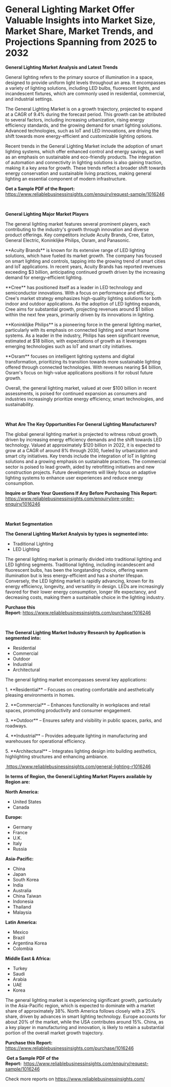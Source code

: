 <p><h1>General Lighting Market Offer Valuable Insights into Market Size, Market Share, Market Trends, and Projections Spanning from 2025 to 2032</h1></p><p><strong>General Lighting Market Analysis and Latest Trends</strong></p>
<p><p>General lighting refers to the primary source of illumination in a space, designed to provide uniform light levels throughout an area. It encompasses a variety of lighting solutions, including LED bulbs, fluorescent lights, and incandescent fixtures, which are commonly used in residential, commercial, and industrial settings.</p><p>The General Lighting Market is on a growth trajectory, projected to expand at a CAGR of 9.4% during the forecast period. This growth can be attributed to several factors, including increasing urbanization, rising energy efficiency standards, and the growing demand for smart lighting solutions. Advanced technologies, such as IoT and LED innovations, are driving the shift towards more energy-efficient and customizable lighting options.</p><p>Recent trends in the General Lighting Market include the adoption of smart lighting systems, which offer enhanced control and energy savings, as well as an emphasis on sustainable and eco-friendly products. The integration of automation and connectivity in lighting solutions is also gaining traction, making it a key area for growth. These trends reflect a broader shift towards energy conservation and sustainable living practices, making general lighting an essential component of modern infrastructure.</p></p>
<p><strong>Get a Sample PDF of the Report:&nbsp;</strong> <a href="https://www.reliablebusinessinsights.com/enquiry/request-sample/1016246?utm_campaign=3273&utm_medium=2&utm_source=Github&utm_content=ia&utm_term=10042025&utm_id=general-lighting">https://www.reliablebusinessinsights.com/enquiry/request-sample/1016246</a></p>
<p>&nbsp;</p>
<p><strong>General Lighting Major Market Players</strong></p>
<p><p>The general lighting market features several prominent players, each contributing to the industry's growth through innovation and diverse product offerings. Key competitors include Acuity Brands, Cree, Eaton, General Electric, Koninklijke Philips, Osram, and Panasonic.</p><p>**Acuity Brands** is known for its extensive range of LED lighting solutions, which have fueled its market growth. The company has focused on smart lighting and controls, tapping into the growing trend of smart cities and IoT applications. In recent years, Acuity Brands has reported revenues exceeding $3 billion, anticipating continued growth driven by the increasing demand for energy-efficient lighting.</p><p>**Cree** has positioned itself as a leader in LED technology and semiconductor innovations. With a focus on performance and efficacy, Cree's market strategy emphasizes high-quality lighting solutions for both indoor and outdoor applications. As the adoption of LED lighting expands, Cree aims for substantial growth, projecting revenues around $1 billion within the next few years, primarily driven by its innovations in lighting.</p><p>**Koninklijke Philips** is a pioneering force in the general lighting market, particularly with its emphasis on connected lighting and smart home systems. As a leader in the industry, Philips has seen significant revenue, estimated at $18 billion, with expectations of growth as it leverages emerging technologies such as IoT and smart city initiatives.</p><p>**Osram** focuses on intelligent lighting systems and digital transformation, prioritizing its transition towards more sustainable lighting offered through connected technologies. With revenues nearing $4 billion, Osram's focus on high-value applications positions it for robust future growth.</p><p>Overall, the general lighting market, valued at over $100 billion in recent assessments, is poised for continued expansion as consumers and industries increasingly prioritize energy efficiency, smart technologies, and sustainability.</p></p>
<p>&nbsp;</p>
<p><strong>What Are The Key Opportunities For General Lighting Manufacturers?</strong></p>
<p><p>The global general lighting market is projected to witness robust growth, driven by increasing energy efficiency demands and the shift towards LED technology. Valued at approximately $120 billion in 2022, it is expected to grow at a CAGR of around 8% through 2030, fueled by urbanization and smart city initiatives. Key trends include the integration of IoT in lighting solutions and a growing emphasis on sustainable practices. The commercial sector is poised to lead growth, aided by retrofitting initiatives and new construction projects. Future developments will likely focus on adaptive lighting systems to enhance user experiences and reduce energy consumption.</p></p>
<p><strong>Inquire or Share Your Questions If Any Before Purchasing This Report:</strong> <a href="https://www.reliablebusinessinsights.com/enquiry/pre-order-enquiry/1016246?utm_campaign=3273&utm_medium=2&utm_source=Github&utm_content=ia&utm_term=10042025&utm_id=general-lighting">https://www.reliablebusinessinsights.com/enquiry/pre-order-enquiry/1016246</a></p>
<p>&nbsp;</p>
<p><strong>Market Segmentation</strong></p>
<p><strong>The General Lighting Market Analysis by types is segmented into:</strong></p>
<p><ul><li>Traditional Lighting</li><li>LED Lighting</li></ul></p>
<p><p>The general lighting market is primarily divided into traditional lighting and LED lighting segments. Traditional lighting, including incandescent and fluorescent bulbs, has been the longstanding choice, offering warm illumination but is less energy-efficient and has a shorter lifespan. Conversely, the LED lighting market is rapidly advancing, known for its energy efficiency, longevity, and versatility in design. LEDs are increasingly favored for their lower energy consumption, longer life expectancy, and decreasing costs, making them a sustainable choice in the lighting industry.</p></p>
<p><strong>Purchase this Report:&nbsp;</strong><a href="https://www.reliablebusinessinsights.com/purchase/1016246?utm_campaign=3273&utm_medium=2&utm_source=Github&utm_content=ia&utm_term=10042025&utm_id=general-lighting">https://www.reliablebusinessinsights.com/purchase/1016246</a></p>
<p>&nbsp;</p>
<p><strong>The General Lighting Market Industry Research by Application is segmented into:</strong></p>
<p><ul><li>Residential</li><li>Commercial</li><li>Outdoor</li><li>Industrial</li><li>Architectural</li></ul></p>
<p><p>The general lighting market encompasses several key applications: </p><p>1. **Residential** – Focuses on creating comfortable and aesthetically pleasing environments in homes. </p><p>2. **Commercial** – Enhances functionality in workplaces and retail spaces, promoting productivity and consumer engagement. </p><p>3. **Outdoor** – Ensures safety and visibility in public spaces, parks, and roadways. </p><p>4. **Industrial** – Provides adequate lighting in manufacturing and warehouses for operational efficiency. </p><p>5. **Architectural** – Integrates lighting design into building aesthetics, highlighting structures and enhancing ambiance.</p></p>
<p><a href="https://www.reliablebusinessinsights.com/general-lighting-r1016246?utm_campaign=3273&utm_medium=2&utm_source=Github&utm_content=ia&utm_term=10042025&utm_id=general-lighting">&nbsp;https://www.reliablebusinessinsights.com/general-lighting-r1016246</a></p>
<p><strong>In terms of Region, the General Lighting Market Players available by Region are:</strong></p>
<p>
    <p> <strong> North America: </strong>
        <ul>
            <li>United States</li>
            <li>Canada</li>
        </ul>
        </p> 
    <p> <strong> Europe: </strong>
        <ul>
            <li>Germany</li>
            <li>France</li>
            <li>U.K.</li>
            <li>Italy</li>
            <li>Russia</li>
        </ul>
        </p> 
    <p> <strong> Asia-Pacific: </strong>
        <ul>
            <li>China</li>
            <li>Japan</li>
            <li>South Korea</li>
            <li>India</li>
            <li>Australia</li>
            <li>China Taiwan</li>
            <li>Indonesia</li>
            <li>Thailand</li>
            <li>Malaysia</li>
        </ul>
        </p> 
    <p> <strong> Latin America: </strong>
        <ul>
            <li>Mexico</li>
            <li>Brazil</li>
            <li>Argentina Korea</li>
            <li>Colombia</li>
        </ul>
        </p> 
    <p> <strong> Middle East & Africa: </strong>
        <ul>
            <li>Turkey</li>
            <li>Saudi</li>
            <li>Arabia</li>
            <li>UAE</li>
            <li>Korea</li>
        </ul>
    </p>
    </p>
<p><p>The general lighting market is experiencing significant growth, particularly in the Asia-Pacific region, which is expected to dominate with a market share of approximately 38%. North America follows closely with a 25% share, driven by advances in smart lighting technology. Europe accounts for about 20% of the market, while the USA contributes around 15%. China, as a key player in manufacturing and innovation, is likely to retain a substantial portion of the overall market growth trajectory.</p></p>
<p><strong>Purchase this Report: </strong><a href="https://www.reliablebusinessinsights.com/purchase/1016246?utm_campaign=3273&utm_medium=2&utm_source=Github&utm_content=ia&utm_term=10042025&utm_id=general-lighting">https://www.reliablebusinessinsights.com/purchase/1016246</a></p>
<p>&nbsp;<strong>Get a Sample PDF of the Report:&nbsp;&nbsp;</strong><a href="https://www.reliablebusinessinsights.com/enquiry/request-sample/1016246?utm_campaign=3273&utm_medium=2&utm_source=Github&utm_content=ia&utm_term=10042025&utm_id=general-lighting">https://www.reliablebusinessinsights.com/enquiry/request-sample/1016246</a></p>
<p><strong></strong></p>
<p>Check more reports on <a href="https://www.reliablebusinessinsights.com/?utm_campaign=3273&utm_medium=2&utm_source=Github&utm_content=ia&utm_term=10042025&utm_id=general-lighting">https://www.reliablebusinessinsights.com/</a></p>